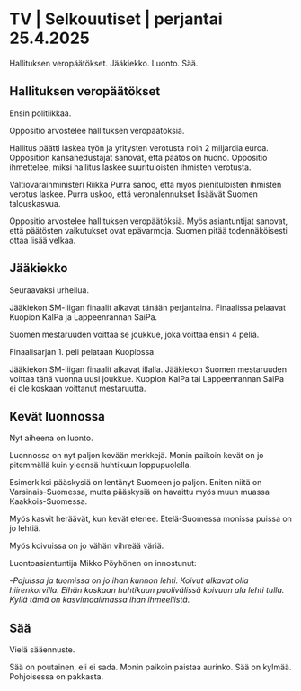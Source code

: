 # TV \| Selkouutiset \| perjantai 25.4.2025

Hallituksen veropäätökset. Jääkiekko. Luonto. Sää.

## Hallituksen veropäätökset

Ensin politiikkaa.

Oppositio arvostelee hallituksen veropäätöksiä.

Hallitus päätti laskea työn ja yritysten verotusta noin 2 miljardia euroa. Opposition kansanedustajat sanovat, että päätös on huono. Oppositio ihmettelee, miksi hallitus laskee suurituloisten ihmisten verotusta.

Valtiovarainministeri Riikka Purra sanoo, että myös pienituloisten ihmisten verotus laskee. Purra uskoo, että veronalennukset lisäävät Suomen talouskasvua.

Oppositio arvostelee hallituksen veropäätöksiä. Myös asiantuntijat sanovat, että päätösten vaikutukset ovat epävarmoja. Suomen pitää todennäköisesti ottaa lisää velkaa.

## Jääkiekko

Seuraavaksi urheilua.

Jääkiekon SM-liigan finaalit alkavat tänään perjantaina. Finaalissa pelaavat Kuopion KalPa ja Lappeenrannan SaiPa.

Suomen mestaruuden voittaa se joukkue, joka voittaa ensin 4 peliä.

Finaalisarjan 1. peli pelataan Kuopiossa.

Jääkiekon SM-liigan finaalit alkavat illalla. Jääkiekon Suomen mestaruuden voittaa tänä vuonna uusi joukkue. Kuopion KalPa tai Lappeenrannan SaiPa ei ole koskaan voittanut mestaruutta.

## Kevät luonnossa

Nyt aiheena on luonto.

Luonnossa on nyt paljon kevään merkkejä. Monin paikoin kevät on jo pitemmällä kuin yleensä huhtikuun loppupuolella.

Esimerkiksi pääskysiä on lentänyt Suomeen jo paljon. Eniten niitä on Varsinais-Suomessa, mutta pääskysiä on havaittu myös muun muassa Kaakkois-Suomessa.

Myös kasvit heräävät, kun kevät etenee. Etelä-Suomessa monissa puissa on jo lehtiä.

Myös koivuissa on jo vähän vihreää väriä.

Luontoasiantuntija Mikko Pöyhönen on innostunut:

\-*Pajuissa ja tuomissa on jo ihan kunnon lehti. Koivut alkavat olla hiirenkorvilla. Eihän koskaan huhtikuun puolivälissä koivuun ala lehti tulla. Kyllä tämä on kasvimaailmassa ihan ihmeellistä.*

## Sää

Vielä sääennuste.

Sää on poutainen, eli ei sada. Monin paikoin paistaa aurinko. Sää on kylmää. Pohjoisessa on pakkasta.

